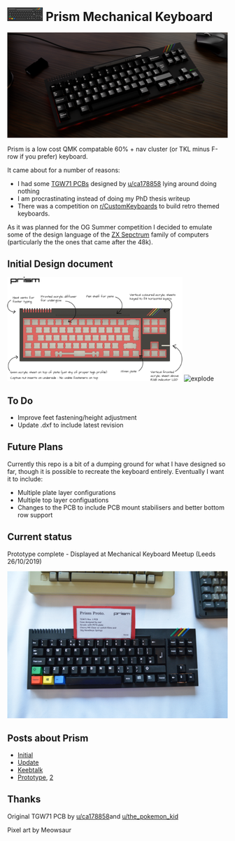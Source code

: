 # ![Prism Pixel Art](images/pixel_prism.png) Prism Mechanical Keyboard

![Render](images/render_main.png)

Prism is a low cost QMK compatable 60% + nav cluster (or TKL minus F-row if you prefer) keyboard.

It came about for a number of reasons:

 * I had some [TGW71 PCBs](https://www.reddit.com/r/MechanicalKeyboards/comments/5un33s/the_great_wave_custom_board/) designed by [u/ca178858](https://www.reddit.com/user/ca178858) lying around doing nothing
 * I am procrastinating instead of doing my PhD thesis writeup
 * There was a competition on [r/CustomKeyboards](https://www.reddit.com/r/CustomKeyboards/) to build retro themed keyboards.

As it was planned for the OG Summer competition I decided to emulate some of the design language of the [ZX Sepctrum](https://imgur.com/a/drfZssH) family of computers (particularly the the ones that came after the 48k).


## Initial Design document

<img src="images/design_doc.png" alt="Design Doc" width="400"/> <img src="images/animation.gif" alt="explode" width="400"/>


## To Do

* Improve feet fastening/height adjustment
* Update .dxf to include latest revision

## Future Plans

Currently this repo is a bit of a dumping ground for what I have designed so far, though it is possible to recreate the keyboard entirely. Eventually I want it to include:

* Multiple plate layer configurations
* Multiple top layer configuations
* Changes to the PCB to include PCB mount stabilisers and better bottom row support

## Current status

Prototype complete - Displayed at Mechanical Keyboard Meetup (Leeds 26/10/2019)

<img src="images/photos/dRkN5Dj.jpg" alt="MKUK Leeds">

## Posts about Prism

* [Initial](https://www.reddit.com/r/CustomKeyboards/comments/c7dlp8/ogsummer_zx_spectrum_inspired_work_in_progress/)
* [Update](https://www.reddit.com/r/CustomKeyboards/comments/cu45r6/ogsummer_prism_zx_spectrum_inspired_update/)
* [Keebtalk](https://www.keebtalk.com/t/prism-a-zx-spectrum-inspired-low-cost-acrylic-case/)
* [Prototype](https://www.reddit.com/r/MechanicalKeyboards/comments/dqqovr/rbgy/), [2](https://www.reddit.com/r/CustomKeyboards/comments/dqr5ce/prism_prototype/)

## Thanks

Original TGW71 PCB by [u/ca178858](https://www.reddit.com/user/ca178858)and [u/the_pokemon_kid](https://www.reddit.com/user/the_pokemon_kid)

Pixel art by Meowsaur
